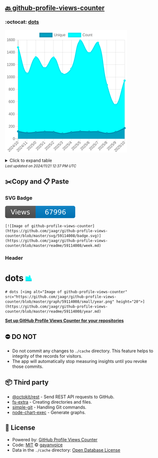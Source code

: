 ## [🔙 github-profile-views-counter](https://github.com/jaagr/github-profile-views-counter)

### :octocat: [dots](https://github.com/jaagr/dots)
![Image of github-profile-views-counter](https://github.com/jaagr/github-profile-views-counter/blob/master/graph/59114008/large/year.png)

<details>
	<summary>Click to expand table</summary>
	<h2>:calendar: Year Page Views Table</h2>
<table>
	<tr>
		<th>
			Last Updated
		</th>
		<th>
			Unique
		</th>
		<th>
			Count
		</th>
	</tr>
	<tr>
		<td>
			<code>2024/11/1</code>
		</td>
		<td>
			<code>173</code>
		</td>
		<td>
			<code>942</code>
		</td>
	</tr>
	<tr>
		<td>
			<code>2024/10/1</code>
		</td>
		<td>
			<code>109</code>
		</td>
		<td>
			<code>549</code>
		</td>
	</tr>
	<tr>
		<td>
			<code>2024/9/1</code>
		</td>
		<td>
			<code>88</code>
		</td>
		<td>
			<code>871</code>
		</td>
	</tr>
	<tr>
		<td>
			<code>2024/8/1</code>
		</td>
		<td>
			<code>114</code>
		</td>
		<td>
			<code>1553</code>
		</td>
	</tr>
	<tr>
		<td>
			<code>2024/7/1</code>
		</td>
		<td>
			<code>114</code>
		</td>
		<td>
			<code>1387</code>
		</td>
	</tr>
	<tr>
		<td>
			<code>2024/6/1</code>
		</td>
		<td>
			<code>117</code>
		</td>
		<td>
			<code>1590</code>
		</td>
	</tr>
	<tr>
		<td>
			<code>2024/5/1</code>
		</td>
		<td>
			<code>105</code>
		</td>
		<td>
			<code>1134</code>
		</td>
	</tr>
	<tr>
		<td>
			<code>2024/4/1</code>
		</td>
		<td>
			<code>83</code>
		</td>
		<td>
			<code>1049</code>
		</td>
	</tr>
	<tr>
		<td>
			<code>2024/3/1</code>
		</td>
		<td>
			<code>109</code>
		</td>
		<td>
			<code>1314</code>
		</td>
	</tr>
	<tr>
		<td>
			<code>2024/2/1</code>
		</td>
		<td>
			<code>114</code>
		</td>
		<td>
			<code>1144</code>
		</td>
	</tr>
	<tr>
		<td>
			<code>2024/1/1</code>
		</td>
		<td>
			<code>105</code>
		</td>
		<td>
			<code>1319</code>
		</td>
	</tr>
	<tr>
		<td>
			<code>2023/12/1</code>
		</td>
		<td>
			<code>96</code>
		</td>
		<td>
			<code>1056</code>
		</td>
	</tr>
	<tr>
		<td>
			<code>2023/11/1</code>
		</td>
		<td>
			<code>120</code>
		</td>
		<td>
			<code>1479</code>
		</td>
	</tr>
</table>

</details>
<small><i>Last updated on 2024/11/21 12:37 PM UTC</i></small>

## ✂️Copy and 📋 Paste
### SVG Badge
[![Image of github-profile-views-counter](https://github.com/jaagr/github-profile-views-counter/blob/master/svg/59114008/badge.svg)](https://github.com/jaagr/github-profile-views-counter/blob/master/readme/59114008/week.md)
```readme
[![Image of github-profile-views-counter](https://github.com/jaagr/github-profile-views-counter/blob/master/svg/59114008/badge.svg)](https://github.com/jaagr/github-profile-views-counter/blob/master/readme/59114008/week.md)
```
### Header
# dots [<img alt="Image of github-profile-views-counter" src="https://github.com/jaagr/github-profile-views-counter/blob/master/graph/59114008/small/year.png" height="20">](https://github.com/jaagr/github-profile-views-counter/blob/master/readme/59114008/year.md)
```readme
# dots [<img alt="Image of github-profile-views-counter" src="https://github.com/jaagr/github-profile-views-counter/blob/master/graph/59114008/small/year.png" height="20">](https://github.com/jaagr/github-profile-views-counter/blob/master/readme/59114008/year.md)
```
[**Set up GitHub Profile Views Counter for your repositories**](https://github.com/gayanvoice/github-profile-views-counter)
## ⛔ DO NOT
- Do not commit any changes to `./cache` directory. This feature helps to integrity of the records for visitors.
- The app will automatically stop measuring insights until you revoke those commits.
## 📦 Third party

- [@octokit/rest](https://www.npmjs.com/package/@octokit/rest) - Send REST API requests to GitHub.
- [fs-extra](https://www.npmjs.com/package/fs-extra) - Creating directories and files.
- [simple-git](https://www.npmjs.com/package/simple-git) - Handling Git commands.
- [node-chart-exec](https://www.npmjs.com/package/node-chart-exec) - Generate graphs.
## 📄 License
- Powered by: [GitHub Profile Views Counter](https://github.com/gayanvoice/github-profile-views-counter)
- Code: [MIT](./LICENSE) © [gayanvoice](https://github.com/gayanvoice/github-profile-views-counter)
- Data in the `./cache` directory: [Open Database License](https://opendatacommons.org/licenses/odbl/1-0/)